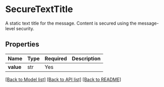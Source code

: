 # SecureTextTitle

A static text title for the message.
Content is secured using the message-level security.


## Properties
| Name | Type | Required | Description |
| ------------ | ------------- | ------------- | ------------- |
**value** | str | Yes |  |


[[Back to Model list]](../../../../README.md#models-v1-link) [[Back to API list]](../../../../README.md#apis-v1-link) [[Back to README]](../../../../README.md)
